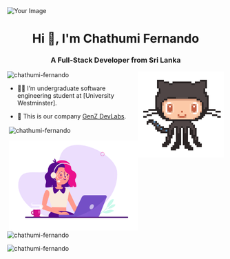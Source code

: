 <img src="./files/video.gif" alt="Your Image">
<h1 align="center">Hi 👋, I'm Chathumi Fernando</h1>
<h3 align="center">A Full-Stack Developer from Sri Lanka</h3>

<img align="right" src="https://raw.githubusercontent.com/Aoihara/Aoihara/master/git.gif">

<p align="left"> <img src="https://komarev.com/ghpvc/?username=ChathumiFernando-code&label=Profile%20views&color=0e75b6&style=flat" alt="chathumi-fernando" /> </p>

- 👨‍🎓 I’m undergraduate software engineering student at [University Westminster].

- 🔗 This is our company [GenZ DevLabs](https://www.genzdevlabs.com/).
  
<p>&nbsp;<img align="center" src="https://github-readme-stats.vercel.app/api?username=ChathumiFernando-code&show_icons=true&locale=en" alt="chathumi-fernando" /></p>
<img align="right" src="./files/bottomm.gif" width="300px">

<p><img align="center" src="https://github-readme-streak-stats.herokuapp.com/?user=ChathumiFernando-code&" alt="chathumi-fernando" /></p>
<p><img align="left" src="https://github-readme-stats.vercel.app/api/top-langs?username=ChathumiFernando-code&show_icons=true&locale=en&layout=compact" alt="chathumi-fernando" /></p>
